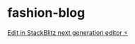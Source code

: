 # fashion-blog

[Edit in StackBlitz next generation editor ⚡️](https://stackblitz.com/~/github.com/Bluentray/fashion-blog)